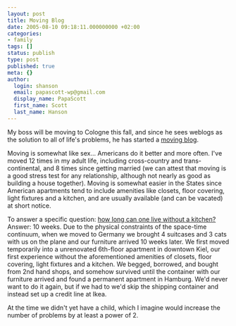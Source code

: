 ```yaml
---
layout: post
title: Moving Blog
date: 2005-08-10 09:18:11.000000000 +02:00
categories:
- family
tags: []
status: publish
type: post
published: true
meta: {}
author:
  login: shanson
  email: papascott-wp@gmail.com
  display_name: PapaScott
  first_name: Scott
  last_name: Hanson
---
```

<p>My boss will be moving to Cologne this fall, and since he sees weblogs as the solution to all of life's problems, he has started a <a href="http://umzug.lumma.de/" title="Umzugsblog">moving blog</a>.</p>
<p>Moving is somewhat like sex... Americans do it better and more often. I've moved 12 times in my adult life, including cross-country and trans-continental, and 8 times since getting married (we can attest that moving is a good stress test for any relationship, although not nearly as good as building a house together). Moving is somewhat easier in the States since American apartments tend to include amenities like closets, floor covering, light fixtures and a kitchen, and are usually available (and can be vacated) at short notice. </p>
<p>To answer a specific question: <a href="http://umzug.lumma.de/eintrag.php?id=20" title="Praktische &Uuml;berlegungen">how long can one live without a kitchen?</a> Answer: 10 weeks. Due to the physical constraints of the space-time continuum, when we moved to Germany we brought 4 suitcases and 3 cats with us on the plane and our furniture arrived 10 weeks later. We first moved temporarily into a unrenovated 6th-floor apartment in downtown Kiel, our first experience without the aforementioned amenities of closets, floor covering, light fixtures and a kitchen. We begged, borrowed, and bought from 2nd hand shops, and somehow survived until the container with our furniture arrived and found a permanent apartment in Hamburg. We'd never want to do it again, but if we had to we'd skip the shipping container and instead set up a credit line at Ikea.</p>
<p>At the time we didn't yet have a child, which I imagine would increase the number of problems by at least a power of 2.</p>
